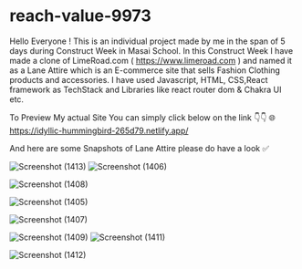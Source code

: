 # reach-value-9973
Hello Everyone ! This is an individual project made by me in the span of 5 days during Construct Week in Masai School. In this Construct Week I have made a clone of LimeRoad.com ( https://www.limeroad.com ) and named it as a Lane Attire which is an E-commerce site that sells Fashion Clothing products and accessories. I have used Javascript, HTML, CSS,React framework as TechStack and Libraries like react router dom & Chakra UI etc.

To Preview My actual Site You can simply click below on the link 👇👇 🌐 https://idyllic-hummingbird-265d79.netlify.app/

And here are some Snapshots of Lane Attire please do have a look ✅ 

![Screenshot (1413)](https://user-images.githubusercontent.com/119413823/229427936-93c46f09-1f26-4670-8143-549fd424f9d8.png)
![Screenshot (1406)](https://user-images.githubusercontent.com/119413823/229428030-86fd769d-f808-4c31-be97-e0758311a5db.png)


![Screenshot (1408)](https://user-images.githubusercontent.com/119413823/229428003-4ebf5d39-6985-40ff-853f-8e81163c842b.png)

![Screenshot (1405)](https://user-images.githubusercontent.com/119413823/229428038-442e6323-cbb1-4de7-879c-cbb0ca908453.png)

![Screenshot (1407)](https://user-images.githubusercontent.com/119413823/229428013-c13e6a83-5970-46ed-b79c-ea25eba3db53.png)

![Screenshot (1409)](https://user-images.githubusercontent.com/119413823/229427975-47dd8abe-b601-490a-b1fc-db71d3894e78.png)
![Screenshot (1411)](https://user-images.githubusercontent.com/119413823/229427952-4ec298f7-7bd4-46be-a18d-cdb535ac0e8e.png)


![Screenshot (1412)](https://user-images.githubusercontent.com/119413823/229427946-3e3e483a-2f9c-433b-a693-f193d4f4c91f.png)





